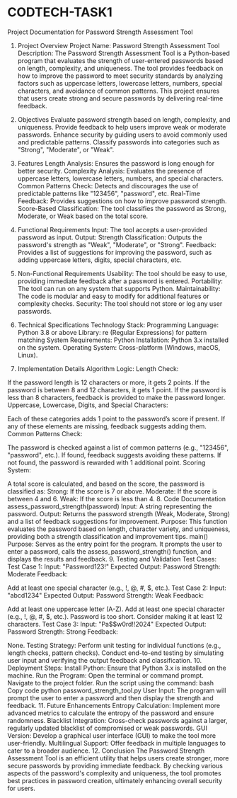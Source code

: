 # CODTECH-TASK1
Project Documentation for Password Strength Assessment Tool
1. Project Overview
Project Name: Password Strength Assessment Tool
Description:
The Password Strength Assessment Tool is a Python-based program that evaluates the strength of user-entered passwords based on length, complexity, and uniqueness. The tool provides feedback on how to improve the password to meet security standards by analyzing factors such as uppercase letters, lowercase letters, numbers, special characters, and avoidance of common patterns. This project ensures that users create strong and secure passwords by delivering real-time feedback.

2. Objectives
Evaluate password strength based on length, complexity, and uniqueness.
Provide feedback to help users improve weak or moderate passwords.
Enhance security by guiding users to avoid commonly used and predictable patterns.
Classify passwords into categories such as "Strong", "Moderate", or "Weak".
3. Features
Length Analysis: Ensures the password is long enough for better security.
Complexity Analysis: Evaluates the presence of uppercase letters, lowercase letters, numbers, and special characters.
Common Patterns Check: Detects and discourages the use of predictable patterns like "123456", "password", etc.
Real-Time Feedback: Provides suggestions on how to improve password strength.
Score-Based Classification: The tool classifies the password as Strong, Moderate, or Weak based on the total score.
4. Functional Requirements
Input:
The tool accepts a user-provided password as input.
Output:
Strength Classification: Outputs the password's strength as "Weak", "Moderate", or "Strong".
Feedback: Provides a list of suggestions for improving the password, such as adding uppercase letters, digits, special characters, etc.
5. Non-Functional Requirements
Usability: The tool should be easy to use, providing immediate feedback after a password is entered.
Portability: The tool can run on any system that supports Python.
Maintainability: The code is modular and easy to modify for additional features or complexity checks.
Security: The tool should not store or log any user passwords.
6. Technical Specifications
Technology Stack:
Programming Language: Python 3.8 or above
Library: re (Regular Expressions) for pattern matching
System Requirements:
Python Installation: Python 3.x installed on the system.
Operating System: Cross-platform (Windows, macOS, Linux).
7. Implementation Details
Algorithm Logic:
Length Check:

If the password length is 12 characters or more, it gets 2 points.
If the password is between 8 and 12 characters, it gets 1 point.
If the password is less than 8 characters, feedback is provided to make the password longer.
Uppercase, Lowercase, Digits, and Special Characters:

Each of these categories adds 1 point to the password’s score if present.
If any of these elements are missing, feedback suggests adding them.
Common Patterns Check:

The password is checked against a list of common patterns (e.g., "123456", "password", etc.). If found, feedback suggests avoiding these patterns. If not found, the password is rewarded with 1 additional point.
Scoring System:

A total score is calculated, and based on the score, the password is classified as:
Strong: If the score is 7 or above.
Moderate: If the score is between 4 and 6.
Weak: If the score is less than 4.
8. Code Documentation
assess_password_strength(password)
Input: A string representing the password.
Output: Returns the password strength (Weak, Moderate, Strong) and a list of feedback suggestions for improvement.
Purpose: This function evaluates the password based on length, character variety, and uniqueness, providing both a strength classification and improvement tips.
main()
Purpose: Serves as the entry point for the program. It prompts the user to enter a password, calls the assess_password_strength() function, and displays the results and feedback.
9. Testing and Validation
Test Cases:
Test Case 1:
Input: "Password123!"
Expected Output:
Password Strength: Moderate
Feedback:

Add at least one special character (e.g., !, @, #, $, etc.).
Test Case 2:
Input: "abcd1234"
Expected Output:
Password Strength: Weak
Feedback:

Add at least one uppercase letter (A-Z).
Add at least one special character (e.g., !, @, #, $, etc.).
Password is too short. Consider making it at least 12 characters.
Test Case 3:
Input: "Pa$$w0rd!!2024"
Expected Output:
Password Strength: Strong
Feedback:

None.
Testing Strategy:
Perform unit testing for individual functions (e.g., length checks, pattern checks).
Conduct end-to-end testing by simulating user input and verifying the output feedback and classification.
10. Deployment
Steps:
Install Python: Ensure that Python 3.x is installed on the machine.
Run the Program:
Open the terminal or command prompt.
Navigate to the project folder.
Run the script using the command:
bash
Copy code
python password_strength_tool.py
User Input: The program will prompt the user to enter a password and then display the strength and feedback.
11. Future Enhancements
Entropy Calculation: Implement more advanced metrics to calculate the entropy of the password and ensure randomness.
Blacklist Integration: Cross-check passwords against a larger, regularly updated blacklist of compromised or weak passwords.
GUI Version: Develop a graphical user interface (GUI) to make the tool more user-friendly.
Multilingual Support: Offer feedback in multiple languages to cater to a broader audience.
12. Conclusion
The Password Strength Assessment Tool is an efficient utility that helps users create stronger, more secure passwords by providing immediate feedback. By checking various aspects of the password's complexity and uniqueness, the tool promotes best practices in password creation, ultimately enhancing overall security for users.
